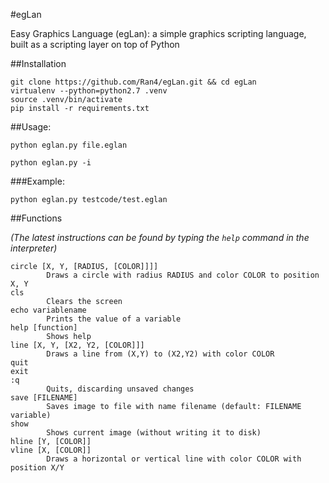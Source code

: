 #egLan

Easy Graphics Language (egLan): a simple graphics scripting language, built as a scripting layer on top of Python

##Installation

    git clone https://github.com/Ran4/egLan.git && cd egLan
    virtualenv --python=python2.7 .venv
    source .venv/bin/activate
    pip install -r requirements.txt


##Usage:

`python eglan.py file.eglan`

`python eglan.py -i`

###Example:

`python eglan.py testcode/test.eglan`


##Functions

*(The latest instructions can be found by typing the `help` command in the interpreter)*

    circle [X, Y, [RADIUS, [COLOR]]]]
            Draws a circle with radius RADIUS and color COLOR to position X, Y
    cls
            Clears the screen
    echo variablename
            Prints the value of a variable
    help [function]
            Shows help
    line [X, Y, [X2, Y2, [COLOR]]]
            Draws a line from (X,Y) to (X2,Y2) with color COLOR
    quit
    exit
    :q
            Quits, discarding unsaved changes
    save [FILENAME]
            Saves image to file with name filename (default: FILENAME variable)
    show
            Shows current image (without writing it to disk)
    hline [Y, [COLOR]]
    vline [X, [COLOR]]
            Draws a horizontal or vertical line with color COLOR with position X/Y

